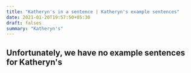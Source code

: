 ```yaml
---
title: "Katheryn's in a sentence | Katheryn's example sentences"
date: 2021-01-20T19:57:50+05:30
draft: falses
summary: "Katheryn's"
---
```

## Unfortunately, we have no example sentences for Katheryn's                 
